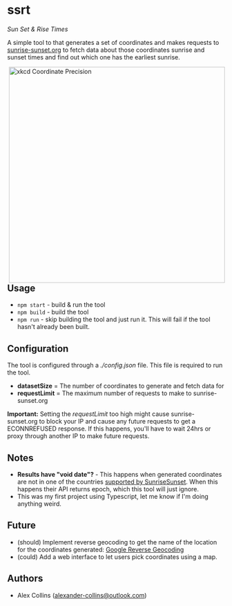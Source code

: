 
ssrt
====

_Sun Set & Rise Times_

A simple tool to that generates a set of coordinates and makes requests to
[sunrise-sunset.org](https://sunrise-sunset.org/) to fetch data about those
coordinates sunrise and sunset times and find out which one has the earliest
sunrise.

<img alt="xkcd Coordinate Precision" src=https://imgs.xkcd.com/comics/coordinate_precision.png
  height="500" style="float: right;" />

Usage
-----

- `npm start` - build & run the tool
- `npm build` - build the tool
- `npm run` - skip building the tool and just run it.
This will fail if the tool hasn't already been built.

Configuration
-------------

The tool is configured through a _./config.json_ file. This file is required to run the tool.

- **datasetSize** = The number of coordinates to generate and fetch data for
- **requestLimit** = The maximum number of requests to make to sunrise-sunset.org

**Important:** Setting the _requestLimit_ too high might cause sunrise-sunset.org to block your IP and cause
any future requests to get a ECONNREFUSED response. If this happens, you'll have to wait 24hrs or proxy through
another IP to make future requests.

Notes
-----

- **Results have "void date"?** - This happens when generated coordinates are not in one of the countries [supported by SunriseSunset](https://sunrise-sunset.org/explore).
When this happens their API returns epoch, which this tool will just ignore.
- This was my first project using Typescript, let me know if I'm doing anything weird.

Future
------

- (should) Implement reverse geocoding to get the name of the location for the coordinates generated:
[Google Reverse Geocoding](https://developers.google.com/maps/documentation/javascript/geocoding#ReverseGeocoding)
- (could) Add a web interface to let users pick coordinates using a map.

Authors
-------

- Alex Collins (alexander-collins@outlook.com)

